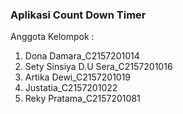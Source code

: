 ### Aplikasi Count Down Timer
Anggota Kelompok :
1. Dona Damara_C2157201014
2. Sety Sinsiya D.U Sera_C2157201016
3. Artika Dewi_C2157201019
4. Justatia_C2157201022
5. Reky Pratama_C2157201081
